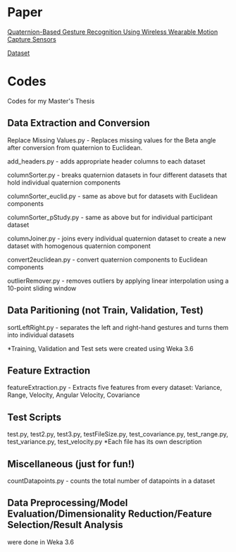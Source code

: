 # Paper
[Quaternion-Based Gesture Recognition Using Wireless Wearable Motion Capture Sensors ](https://www.mdpi.com/1424-8220/16/5/605)

[Dataset](https://www.mdpi.com/1424-8220/16/5/605/s1)

# Codes
Codes for my Master's Thesis

## Data Extraction and Conversion
Replace Missing Values.py - Replaces missing values for the Beta angle after conversion from quaternion to Euclidean.

add_headers.py - adds appropriate header columns to each dataset

columnSorter.py - breaks quaternion datasets in four different datasets that hold individual quaternion components

columnSorter_euclid.py - same as above but for datasets with Euclidean components

columnSorter_pStudy.py - same as above but for individual participant dataset

columnJoiner.py - joins every individual quaternion dataset to create a new dataset with homogenous quaternion component

convert2euclidean.py - convert quaternion components to Euclidean components

outlierRemover.py - removes outliers by applying linear interpolation using a 10-point sliding window

## Data Paritioning (not Train, Validation, Test)
sortLeftRight.py - separates the left and right-hand gestures and turns them into individual datasets

*Training, Validation and Test sets were created using Weka 3.6

## Feature Extraction
featureExtraction.py - Extracts five features from every dataset: Variance, Range, Velocity, Angular Velocity, Covariance

## Test Scripts
test.py, test2.py, test3.py, testFileSize.py, test_covariance.py, test_range.py, test_variance.py, test_velocity.py
*Each file has its own description

## Miscellaneous (just for fun!)
countDatapoints.py - counts the total number of datapoints in a dataset

## Data Preprocessing/Model Evaluation/Dimensionality Reduction/Feature Selection/Result Analysis
were done in Weka 3.6
